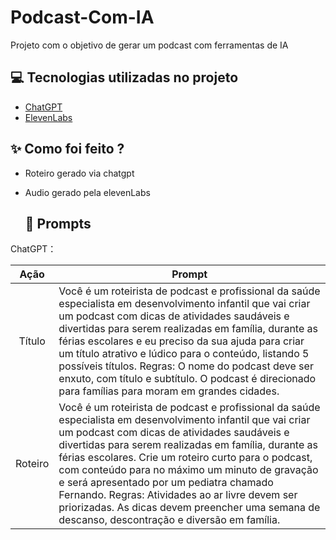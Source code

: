 # Podcast-Com-IA



Projeto com o objetivo de gerar um podcast com ferramentas de IA

## 💻 Tecnologias utilizadas no projeto

- [ChatGPT](https://chat.openai.com/) 
- [ElevenLabs](https://beta.elevenlabs.io/)


## ✨ Como foi feito ?

- Roteiro gerado via chatgpt
- Audio gerado pela elevenLabs

  ## 🧠 Prompts


ChatGPT：

|   Ação   | Prompt                                                                                                                                                                                                                                                                                                                                    |
| :------: | ----------------------------------------------------------------------------------------------------------------------------------------------------------------------------------------------------------------------------------------------------------------------------------------------------------------------------------------- |
|  Título  | Você é um roteirista de podcast e profissional da saúde especialista em desenvolvimento infantil que vai criar um podcast com dicas de atividades saudáveis e divertidas para serem realizadas em família, durante as férias escolares e eu preciso da sua ajuda para criar um título atrativo e lúdico para o conteúdo, listando 5 possíveis títulos. Regras: O nome do podcast deve ser enxuto, com título e subtítulo. O podcast é direcionado para famílias para moram em grandes cidades.                                       |
| Roteiro | Você é um roteirista de podcast e profissional da saúde especialista em desenvolvimento infantil que vai criar um podcast com dicas de atividades saudáveis e divertidas para serem realizadas em família, durante as férias escolares. Crie um roteiro curto para o podcast, com conteúdo para no máximo um minuto de gravação e será apresentado por um pediatra chamado Fernando. Regras: Atividades ao ar livre devem ser priorizadas. As dicas devem preencher uma semana de descanso, descontração e diversão em família. 
